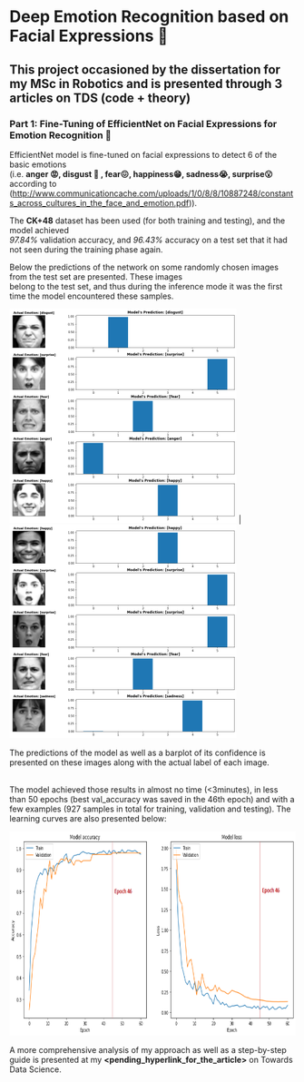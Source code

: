 # Deep Emotion Recognition based on Facial Expressions :robot:

## This project occasioned by the dissertation for my MSc in Robotics and is presented through 3 articles on TDS (code + theory)

### Part 1: Fine-Tuning of EfficientNet on Facial Expressions for Emotion Recognition 🎯

EfficientNet model is fine-tuned on facial expressions to detect 6 of the basic emotions <br>
(i.e. **anger 😡, disgust 🤮 , fear😖, happiness😁, sadness😭, surprise😮** according to (http://www.communicationcache.com/uploads/1/0/8/8/10887248/constants_across_cultures_in_the_face_and_emotion.pdf)).

The **CK+48** dataset has been used (for both training and testing), and the model achieved <br>
*97.84%* validation accuracy, and *96.43%* accuracy on a test set that it had not seen during the training phase again.

Below the predictions of the network on some randomly chosen images from the test set are presented. These images <br>
belong to the test set, and thus during the inference mode it was the first time the model encountered these samples.

<img src="https://github.com/skanelo/Deep-Emotion-Recognition/blob/main/results/pred_2.png" width="400"> |
<img src="https://github.com/skanelo/Deep-Emotion-Recognition/blob/main/results/pred_3.png" width="400"> 

The predictions of the model as well as a barplot of its confidence is presented on these images along with the actual label of each image.<br>


<br>The model achieved those results in almost no time (<3minutes), in less than 50 epochs (best val_accuracy was saved in the 46th epoch)
and with a few examples (927 samples in total for training, validation and testing). The learning curves are also presented below:

<img src="https://github.com/skanelo/Deep-Emotion-Recognition/blob/main/results/learning_curves.png" width="850" height="360"> 

A more comprehensive analysis of my approach as well as a step-by-step guide is presented at my **<pending_hyperlink_for_the_article>** on Towards Data Science.
